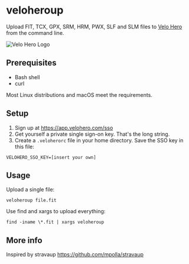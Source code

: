 # veloheroup

Upload FIT, TCX, GPX, SRM, HRM, PWX, SLF and SLM files to [Velo Hero](https://www.velohero.com/) from the command line.

![Velo Hero Logo](https://www.velohero.com/static/touchicon.png)

## Prerequisites

* Bash shell
* curl

Most Linux distributions and macOS meet the requirements.

## Setup

1. Sign up at https://app.velohero.com/sso
2. Get yourself a private single sign-on key. That's the long string.
3. Create a `.veloherorc` file in your home directory. Save the SSO key in this file:
~~~
VELOHERO_SSO_KEY=[insert your own]
~~~

## Usage

Upload a single file:

    veloheroup file.fit

Use find and xargs to upload everything:

    find -iname \*.fit | xargs veloheroup

## More info

Inspired by stravaup https://github.com/mpolla/stravaup